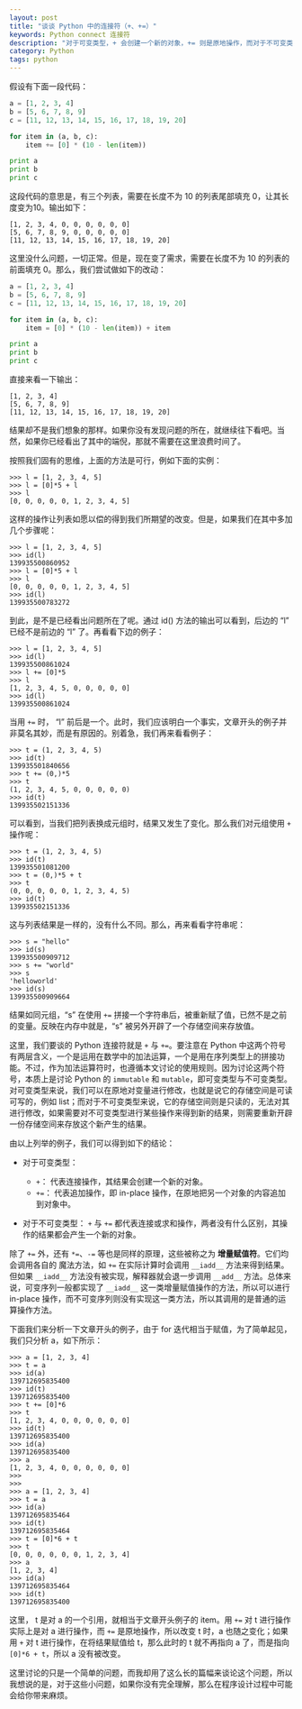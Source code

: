 ```yaml
---
layout: post
title: "谈谈 Python 中的连接符（+、+=）"
keywords: Python connect 连接符
description: "对于可变类型，+ 会创建一个新的对象，+= 则是原地操作，而对于不可变类型，两者没有区别"
category: Python
tags: python
---
```


假设有下面一段代码：

```python
a = [1, 2, 3, 4]
b = [5, 6, 7, 8, 9]
c = [11, 12, 13, 14, 15, 16, 17, 18, 19, 20]

for item in (a, b, c):
    item += [0] * (10 - len(item))

print a
print b
print c
```

这段代码的意思是，有三个列表，需要在长度不为 10 的列表尾部填充 0，让其长度变为10。输出如下：

```
[1, 2, 3, 4, 0, 0, 0, 0, 0, 0]
[5, 6, 7, 8, 9, 0, 0, 0, 0, 0]
[11, 12, 13, 14, 15, 16, 17, 18, 19, 20]
```

这里没什么问题，一切正常。但是，现在变了需求，需要在长度不为 10 的列表的前面填充 0。那么，我们尝试做如下的改动：

```python
a = [1, 2, 3, 4]
b = [5, 6, 7, 8, 9]
c = [11, 12, 13, 14, 15, 16, 17, 18, 19, 20]

for item in (a, b, c):
    item = [0] * (10 - len(item)) + item

print a
print b
print c
```

直接来看一下输出：

```
[1, 2, 3, 4]
[5, 6, 7, 8, 9]
[11, 12, 13, 14, 15, 16, 17, 18, 19, 20]
```

结果却不是我们想象的那样。如果你没有发现问题的所在，就继续往下看吧。当然，如果你已经看出了其中的端倪，那就不需要在这里浪费时间了。

按照我们固有的思维，上面的方法是可行，例如下面的实例：

```
>>> l = [1, 2, 3, 4, 5]
>>> l = [0]*5 + l
>>> l
[0, 0, 0, 0, 0, 1, 2, 3, 4, 5]
```

这样的操作让列表如愿以偿的得到我们所期望的改变。但是，如果我们在其中多加几个步骤呢：

```
>>> l = [1, 2, 3, 4, 5]
>>> id(l)
139935500860952
>>> l = [0]*5 + l
>>> l
[0, 0, 0, 0, 0, 1, 2, 3, 4, 5]
>>> id(l)
139935500783272
```

到此，是不是已经看出问题所在了呢。通过 id() 方法的输出可以看到，后边的 “l” 已经不是前边的 “l” 了。再看看下边的例子：

```
>>> l = [1, 2, 3, 4, 5]
>>> id(l)
139935500861024
>>> l += [0]*5
>>> l
[1, 2, 3, 4, 5, 0, 0, 0, 0, 0]
>>> id(l)
139935500861024
```

当用 `+=` 时， “l” 前后是一个。此时，我们应该明白一个事实，文章开头的例子并非莫名其妙，而是有原因的。别着急，我们再来看看例子：

```
>>> t = (1, 2, 3, 4, 5)
>>> id(t)
139935501840656
>>> t += (0,)*5
>>> t
(1, 2, 3, 4, 5, 0, 0, 0, 0, 0)
>>> id(t)
139935502151336
```

可以看到，当我们把列表换成元组时，结果又发生了变化。那么我们对元组使用 `+` 操作呢：

```
>>> t = (1, 2, 3, 4, 5)
>>> id(t)
139935501081200
>>> t = (0,)*5 + t
>>> t
(0, 0, 0, 0, 0, 1, 2, 3, 4, 5)
>>> id(t)
139935502151336
```

这与列表结果是一样的，没有什么不同。那么，再来看看字符串呢：

```
>>> s = "hello"
>>> id(s)
139935500909712
>>> s += "world"
>>> s
'helloworld'
>>> id(s)
139935500909664
```

结果如同元组，“s” 在使用 `+=` 拼接一个字符串后，被重新赋了值，已然不是之前的变量。反映在内存中就是，“s” 被另外开辟了一个存储空间来存放值。

这里，我们要谈的 Python 连接符就是 `+` 与 `+=`。要注意在 Python 中这两个符号有两层含义，一个是运用在数学中的加法运算，一个是用在序列类型上的拼接功能。不过，作为加法运算符时，也遵循本文讨论的使用规则。因为讨论这两个符号，本质上是讨论 Python 的 `immutable` 和 `mutable`，即可变类型与不可变类型。对可变类型来说，我们可以在原地对变量进行修改，也就是说它的存储空间是可读可写的，例如 list；而对于不可变类型来说，它的存储空间则是只读的，无法对其进行修改，如果需要对不可变类型进行某些操作来得到新的结果，则需要重新开辟一份存储空间来存放这个新产生的结果。

由以上列举的例子，我们可以得到如下的结论：

- 对于可变类型：
    - `+`： 代表连接操作，其结果会创建一个新的对象。
    - `+=`： 代表追加操作，即 in-place 操作，在原地把另一个对象的内容追加到对象中。

- 对于不可变类型： `+` 与 `+=` 都代表连接或求和操作，两者没有什么区别，其操作的结果都会产生一个新的对象。

除了 `+=` 外，还有 `*=`、`-=` 等也是同样的原理，这些被称之为 **增量赋值符**。它们均会调用各自的 魔法方法，如 `+=` 在实际计算时会调用 `__iadd__` 方法来得到结果。但如果 `__iadd__` 方法没有被实现，解释器就会退一步调用 `__add__` 方法。总体来说，可变序列一般都实现了 `__iadd__` 这一类增量赋值操作的方法，所以可以进行 in-place 操作，而不可变序列则没有实现这一类方法，所以其调用的是普通的运算操作方法。

下面我们来分析一下文章开头的例子，由于 for 迭代相当于赋值，为了简单起见，我们只分析 a，如下所示：

```
>>> a = [1, 2, 3, 4]
>>> t = a
>>> id(a)
139712695835400
>>> id(t)
139712695835400
>>> t += [0]*6
>>> t
[1, 2, 3, 4, 0, 0, 0, 0, 0, 0]
>>> id(t)
139712695835400
>>> id(a)
139712695835400
>>> a
[1, 2, 3, 4, 0, 0, 0, 0, 0, 0]
>>>
>>>
>>> a = [1, 2, 3, 4]
>>> t = a
>>> id(a)
139712695835464
>>> id(t)
139712695835464
>>> t = [0]*6 + t
>>> t
[0, 0, 0, 0, 0, 0, 1, 2, 3, 4]
>>> a
[1, 2, 3, 4]
>>> id(a)
139712695835464
>>> id(t)
139712695835400
```

这里， t 是对 a 的一个引用，就相当于文章开头例子的 item。用 `+=` 对 t 进行操作实际上是对 a 进行操作，而 `+=` 是原地操作，所以改变 t 时，a 也随之变化；如果用 `+` 对 t 进行操作，在将结果赋值给 t，那么此时的 t 就不再指向 a 了，而是指向 `[0]*6 + t`，所以 a 没有被改变。

这里讨论的只是一个简单的问题，而我却用了这么长的篇幅来谈论这个问题，所以我想说的是，对于这些小问题，如果你没有完全理解，那么在程序设计过程中可能会给你带来麻烦。
